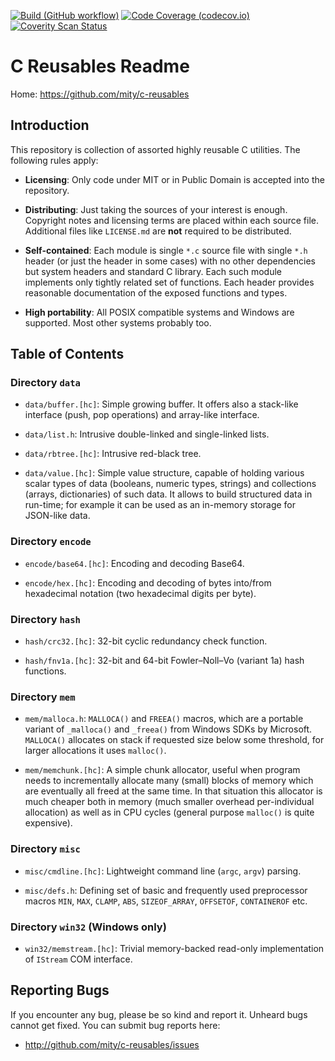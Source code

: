 [![Build (GitHub workflow)](https://img.shields.io/github/actions/workflow/status/mity/c-reusables/ci-build.yml?logo=github)](https://github.com/mity/c-reusables/actions/workflows/ci-build.yml)
[![Code Coverage (codecov.io)](https://img.shields.io/codecov/c/github/mity/c-reusables/master.svg?logo=codecov&label=code%20coverage)](https://codecov.io/github/mity/c-reusables)
[![Coverity Scan Status](https://img.shields.io/coverity/scan/mity-c-reusables.svg?label=coverity%20scan)](https://scan.coverity.com/projects/mity-c-reusables)




# C Reusables Readme

Home: https://github.com/mity/c-reusables


## Introduction

This repository is collection of assorted highly reusable C utilities.
The following rules apply:

 * **Licensing**: Only code under MIT or in Public Domain is accepted into the
   repository.

 * **Distributing**: Just taking the sources of your interest is enough.
   Copyright notes and licensing terms are placed within each source file.
   Additional files like `LICENSE.md` are **not** required to be distributed.

 * **Self-contained**: Each module is single `*.c` source file with single
   `*.h` header (or just the header in some cases) with no other dependencies
   but system headers and standard C library. Each such module implements only
   tightly related set of functions. Each header provides reasonable
   documentation of the exposed functions and types.

 * **High portability**: All POSIX compatible systems and Windows are supported.
   Most other systems probably too.


## Table of Contents

### Directory `data`

 * `data/buffer.[hc]`: Simple growing buffer. It offers also a stack-like
   interface (push, pop operations) and array-like interface.

 * `data/list.h`: Intrusive double-linked and single-linked lists.

 * `data/rbtree.[hc]`: Intrusive red-black tree.

 * `data/value.[hc]`: Simple value structure, capable of holding various scalar
   types of data (booleans, numeric types, strings) and collections (arrays,
   dictionaries) of such data. It allows to build structured data in run-time;
   for example it can be used as an in-memory storage for JSON-like data.

### Directory `encode`

 * `encode/base64.[hc]`: Encoding and decoding Base64.

 * `encode/hex.[hc]`: Encoding and decoding of bytes into/from hexadecimal
   notation (two hexadecimal digits per byte).

### Directory `hash`

 * `hash/crc32.[hc]`: 32-bit cyclic redundancy check function.

 * `hash/fnv1a.[hc]`: 32-bit and 64-bit Fowler–Noll–Vo (variant 1a) hash
   functions.

### Directory `mem`

 * `mem/malloca.h`: `MALLOCA()` and `FREEA()` macros, which are a portable
   variant of `_malloca()` and `_freea()` from Windows SDKs by Microsoft.
   `MALLOCA()` allocates on stack if requested size below some threshold,
   for larger allocations it uses `malloc()`.

 * `mem/memchunk.[hc]`: A simple chunk allocator, useful when program needs
    to incrementally allocate many (small) blocks of memory which are eventually
    all freed at the same time. In that situation this allocator is much cheaper
    both in memory (much smaller overhead per-individual allocation) as well
    as in CPU cycles (general purpose `malloc()` is quite expensive).

### Directory `misc`

 * `misc/cmdline.[hc]`: Lightweight command line (`argc`, `argv`) parsing.

 * `misc/defs.h`: Defining set of basic and frequently used preprocessor macros
   `MIN`, `MAX`, `CLAMP`, `ABS`, `SIZEOF_ARRAY`, `OFFSETOF`, `CONTAINEROF`
   etc.

### Directory `win32` (Windows only)

 * `win32/memstream.[hc]`: Trivial memory-backed read-only implementation of
   `IStream` COM interface.


## Reporting Bugs

If you encounter any bug, please be so kind and report it. Unheard bugs cannot
get fixed. You can submit bug reports here:

* http://github.com/mity/c-reusables/issues
